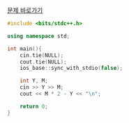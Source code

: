 [문제 바로가기](https://boj.kr/6749)

```c++
#include <bits/stdc++.h>

using namespace std;

int main(){
    cin.tie(NULL);
    cout.tie(NULL);
    ios_base::sync_with_stdio(false);

    int Y, M;
    cin >> Y >> M;
    cout << M * 2 - Y << "\n";

    return 0;
}
```